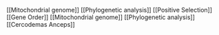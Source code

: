 [[Mitochondrial genome]]
[[Phylogenetic analysis]]
[[Positive Selection]]
[[Gene Order]]
[[Mitochondrial genome]]
[[Phylogenetic analysis]]
[[Cercodemas Anceps]]
